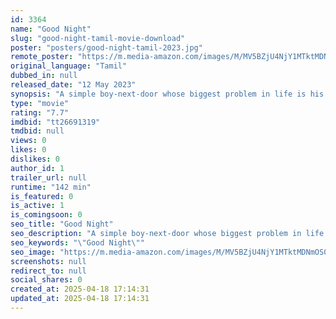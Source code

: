```yaml
---
id: 3364
name: "Good Night"
slug: "good-night-tamil-movie-download"
poster: "posters/good-night-tamil-2023.jpg"
remote_poster: "https://m.media-amazon.com/images/M/MV5BZjU4NjY1MTktMDNmOS00ZmQxLThiMDgtYzdmNzQzZGJmMTRjXkEyXkFqcGc@._V1_SX300.jpg"
original_language: "Tamil"
dubbed_in: null
released_date: "12 May 2023"
synopsis: "A simple boy-next-door whose biggest problem in life is his snoring, falls in love with a girl. Follow how the couple overcome his sleeping problem while living together."
type: "movie"
rating: "7.7"
imdbid: "tt26691319"
tmdbid: null
views: 0
likes: 0
dislikes: 0
author_id: 1
trailer_url: null
runtime: "142 min"
is_featured: 0
is_active: 1
is_comingsoon: 0
seo_title: "Good Night"
seo_description: "A simple boy-next-door whose biggest problem in life is his snoring, falls in love with a girl. Follow how the couple overcome his sleeping problem while living together."
seo_keywords: "\"Good Night\""
seo_image: "https://m.media-amazon.com/images/M/MV5BZjU4NjY1MTktMDNmOS00ZmQxLThiMDgtYzdmNzQzZGJmMTRjXkEyXkFqcGc@._V1_SX300.jpg"
screenshots: null
redirect_to: null
social_shares: 0
created_at: 2025-04-18 17:14:31
updated_at: 2025-04-18 17:14:31
---
```


